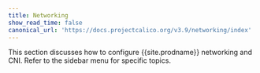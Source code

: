 ```yaml
---
title: Networking
show_read_time: false
canonical_url: 'https://docs.projectcalico.org/v3.9/networking/index'
---
```


This section discusses how to configure {{site.prodname}} networking and CNI. Refer
to the sidebar menu for specific topics.
